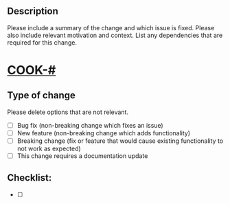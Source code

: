 ## Description

Please include a summary of the change and which issue is fixed. Please also include relevant motivation and context. List any dependencies that are required for this change.

# [COOK-#](https://cdekalb.atlassian.net/browse/COOK-#)

## Type of change

Please delete options that are not relevant.

- [ ] Bug fix (non-breaking change which fixes an issue)
- [ ] New feature (non-breaking change which adds functionality)
- [ ] Breaking change (fix or feature that would cause existing functionality to not work as expected)
- [ ] This change requires a documentation update

## Checklist:

- [ ]
